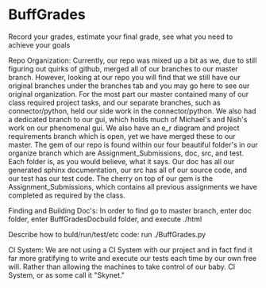 # BuffGrades
Record your grades, estimate your final grade, see what you need to achieve your goals

Repo Organization:
Currently, our repo was mixed up a bit as we, due to still figuring out quirks of github, merged all of our branches to our master branch.
However, looking at our repo you will find that we still have our original branches under the branches tab and you may
go here to see our original organization. For the most part our master contained many of our class required project tasks, 
and our separate branches, such as connector/python, held our side work in the connector/python. We also had a dedicated 
branch to our gui, which holds much of Michael's and Nish's work on our phenomenal gui. We also have an e_r diagram and
project requirements branch which is open, yet we have merged these to our master. 
The gem of our repo is found within our four beautiful folder's in our organize branch which are Assignment_Submissions,
doc, src, and test. Each folder is, as you would believe, what it says. Our doc has all our generated sphinx documentation,
our src has all of our source code, and our test has our test code. The cherry on top of our gem is the Assignment_Submissions,
which contains all previous assignments we have completed as required by the class.

Finding and Building Doc's:
In order to find go to master branch, enter doc folder, enter BuffGradesDocbuild folder, and execute ./html

Describe how to buld/run/test/etc code:
run ./BuffGrades.py

CI System:
We are not using a CI System with our project and in fact find it far more gratifying to write and execute our tests
each time by our own free will. Rather than allowing the machines to take control of our baby. CI System, or as some
call it "Skynet."
